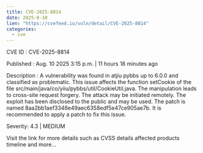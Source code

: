 ```yaml
--- 
title: CVE-2025-8814
date: 2025-8-10
lien: "https://cvefeed.io/vuln/detail/CVE-2025-8814"
categories:
  - cve
---
```


CVE ID : CVE-2025-8814

Published :  Aug. 10
2025
3:15 p.m. | 11 hours
18 minutes ago

Description : A vulnerability was found in atjiu pybbs up to 6.0.0 and classified as problematic. This issue affects the function setCookie of the file src/main/java/co/yiiu/pybbs/util/CookieUtil.java. The manipulation leads to cross-site request forgery. The attack may be initiated remotely. The exploit has been disclosed to the public and may be used. The patch is named 8aa2bb1aef3346e49aec6358edf5e47ce905ae7b. It is recommended to apply a patch to fix this issue.

Severity: 4.3 | MEDIUM

Visit the link for more details
such as CVSS details
affected products
timeline
and more...
